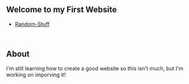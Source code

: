 ## Welcome to my First Website

- [Random-Stuff](https://araiyan.github.io/Own-Website/Random-stuff)

<br>
<h2>About</h2>
<p>I'm still learning how to create a good website so this isn't much, but I'm working on imporving it!</p>

